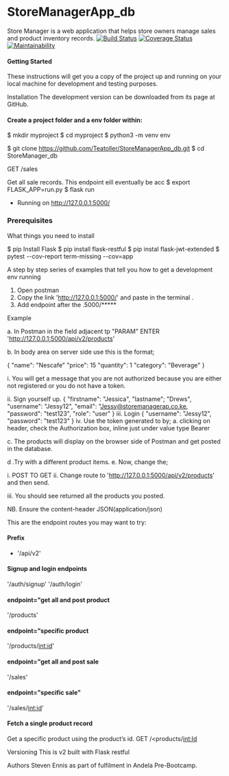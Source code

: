 # StoreManagerApp_db
Store Manager is a web application that helps store owners manage sales and product inventory records.
[![Build Status](https://travis-ci.org/Teatoller/StoreManagerApp_db.svg?branch=master)](https://travis-ci.org/Teatoller/StoreManagerApp_db) [![Coverage Status](https://coveralls.io/repos/github/Teatoller/StoreManagerApp_db/badge.svg?branch=ft-Add-Sale-endpoints-161650429)](https://coveralls.io/github/Teatoller/StoreManagerApp_db?branch=ft-Add-Sale-endpoints-161650429) [![Maintainability](https://api.codeclimate.com/v1/badges/6ab555b0a04d536d0a1e/maintainability)](https://codeclimate.com/github/Teatoller/StoreManagerApp_db/maintainability)

#### Getting Started
These instructions will get you a copy of the project up and running on your local machine for development and testing purposes. 

Installation
The development version can be downloaded from its page at GitHub.

#### Create a project folder and a env folder within:

$ mkdir myproject
$ cd myproject
$ python3 -m venv env

$ git clone https://github.com/Teatoller/StoreManagerApp_db.git 
$ cd StoreManager_db

GET /sales

Get all sale records. This endpoint eill eventually be acc
$ export FLASK_APP=run.py
$ flask run

* Running on http://127.0.0.1:5000/

### Prerequisites
What things you need to install

$ pip Install Flask
$ pip install flask-restful
$ pip instal flask-jwt-extended
$ pytest --cov-report term-missing --cov=app

A step by step series of examples that tell you how to get a development env running

1. Open postman
2. Copy the link 'http://127.0.0.1:5000/' and paste in the terminal .
3. Add endpoint after the .5000/*****

Example 

a. In Postman in the field adjacent tp "PARAM" ENTER 'http://127.0.0.1:5000/api/v2/products'

b. In body area on server side use this is the format;

{
	"name": "Nescafe"
	"price": 15
	"quantity": 1
	"category": "Beverage"
}

i. You will get a message that you are not authorized because you are either not registered or you do not have a token.

ii. Sign yourself up.
{
    "firstname": "Jessica",
    "lastname"; "Drews",
    "username": "Jessy12",
    "email": "Jessy@storemanagerap.co.ke,
    "password": "test123",
    "role": "user"
}
iii. Login
{
    "username": "Jessy12",
    "password": "test123"
}
iv. Use the token generated to by;
a. clicking on header, check the Authorization box, inline just under value type Bearer <enter token>

c. The products will display on the browser side of Postman and get posted in the database.

d .Try with a different product items.
e. Now, change the;

i. POST TO GET 
ii. Change route to 'http://127.0.0.1:5000/api/v2/products' and then send. 

iii. You should see returned all the products you posted.

NB. Ensure the content-header JSON(application/json)

This are the endpoint routes you may want to try:

#### Prefix
* '/api/v2'

#### Signup and login endpoints
'/auth/signup'
'/auth/login'

#### endpoint="get all and post product
'/products'

#### endpoint="specific product
'/products/<int:id>'
####  endpoint="get all and post sale
'/sales'
#### endpoint="specific sale"
'/sales/<int:id>'

#### Fetch a single product record
Get a specific product using the product’s id.
GET /<products/<int:Id>

Versioning
This is v2 built with Flask restful

Authors
Steven Ennis as part of fulfilment in Andela Pre-Bootcamp.
